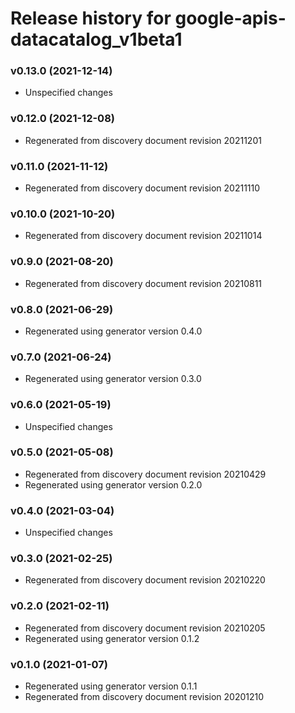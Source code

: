 # Release history for google-apis-datacatalog_v1beta1

### v0.13.0 (2021-12-14)

* Unspecified changes

### v0.12.0 (2021-12-08)

* Regenerated from discovery document revision 20211201

### v0.11.0 (2021-11-12)

* Regenerated from discovery document revision 20211110

### v0.10.0 (2021-10-20)

* Regenerated from discovery document revision 20211014

### v0.9.0 (2021-08-20)

* Regenerated from discovery document revision 20210811

### v0.8.0 (2021-06-29)

* Regenerated using generator version 0.4.0

### v0.7.0 (2021-06-24)

* Regenerated using generator version 0.3.0

### v0.6.0 (2021-05-19)

* Unspecified changes

### v0.5.0 (2021-05-08)

* Regenerated from discovery document revision 20210429
* Regenerated using generator version 0.2.0

### v0.4.0 (2021-03-04)

* Unspecified changes

### v0.3.0 (2021-02-25)

* Regenerated from discovery document revision 20210220

### v0.2.0 (2021-02-11)

* Regenerated from discovery document revision 20210205
* Regenerated using generator version 0.1.2

### v0.1.0 (2021-01-07)

* Regenerated using generator version 0.1.1
* Regenerated from discovery document revision 20201210

